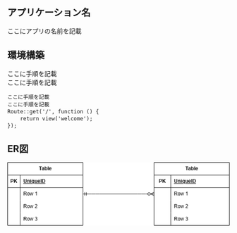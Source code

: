 ## アプリケーション名
ここにアプリの名前を記載

## 環境構築
ここに手順を記載  
ここに手順を記載
```
ここに手順を記載
ここに手順を記載
Route::get('/', function () {
    return view('welcome');
});

```
## ER図
![ER図](ER.drawio.png)